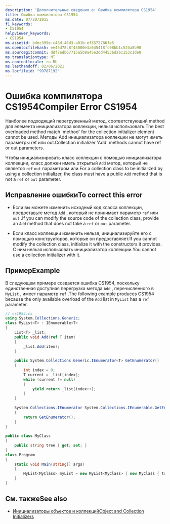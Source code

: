 ```yaml
---
description: 'Дополнительные сведения о: Ошибка компилятора CS1954'
title: Ошибка компилятора CS1954
ms.date: 07/20/2015
f1_keywords:
- CS1954
helpviewer_keywords:
- CS1954
ms.assetid: bdec399e-c43d-46d3-a01b-ef3572786fe5
ms.openlocfilehash: ee45d78c8f43000e3a645418fc08bb1c524a8b90
ms.sourcegitcommit: ddf7edb67715a5b9a45e3dd44536dabc153c1de0
ms.translationtype: MT
ms.contentlocale: ru-RU
ms.lasthandoff: 02/06/2021
ms.locfileid: "99787192"
---
```

# <a name="compiler-error-cs1954"></a><span data-ttu-id="5ab68-103">Ошибка компилятора CS1954</span><span class="sxs-lookup"><span data-stu-id="5ab68-103">Compiler Error CS1954</span></span>

<span data-ttu-id="5ab68-104">Наиболее подходящий перегруженный метод, соответствующий method для элемента инициализатора коллекции, нельзя использовать.</span><span class="sxs-lookup"><span data-stu-id="5ab68-104">The best overloaded method match 'method' for the collection initializer element cannot be used.</span></span> <span data-ttu-id="5ab68-105">Методы Add инициализатора коллекции не могут иметь параметры ref или out.</span><span class="sxs-lookup"><span data-stu-id="5ab68-105">Collection initializer 'Add' methods cannot have ref or out parameters.</span></span>  
  
 <span data-ttu-id="5ab68-106">Чтобы инициализировать класс коллекции с помощью инициализатора коллекции, класс должен иметь открытый `Add` метод, который не является `ref` `out` параметром или.</span><span class="sxs-lookup"><span data-stu-id="5ab68-106">For a collection class to be initialized by using a collection initializer, the class must have a public `Add` method that is not a `ref` or `out` parameter.</span></span>  
  
## <a name="to-correct-this-error"></a><span data-ttu-id="5ab68-107">Исправление ошибки</span><span class="sxs-lookup"><span data-stu-id="5ab68-107">To correct this error</span></span>  
  
- <span data-ttu-id="5ab68-108">Если вы можете изменить исходный код класса коллекции, предоставьте метод `Add` , который не принимает параметр `ref` или `out` .</span><span class="sxs-lookup"><span data-stu-id="5ab68-108">If you can modify the source code of the collection class, provide an `Add` method that does not take a `ref` or `out` parameter.</span></span>  
  
- <span data-ttu-id="5ab68-109">Если класс коллекции изменить нельзя, инициализируйте его с помощью конструкторов, которые он предоставляет.</span><span class="sxs-lookup"><span data-stu-id="5ab68-109">If you cannot modify the collection class, initialize it with the constructors it provides.</span></span> <span data-ttu-id="5ab68-110">С ним нельзя использовать инициализатор коллекции.</span><span class="sxs-lookup"><span data-stu-id="5ab68-110">You cannot use a collection initializer with it.</span></span>  
  
## <a name="example"></a><span data-ttu-id="5ab68-111">Пример</span><span class="sxs-lookup"><span data-stu-id="5ab68-111">Example</span></span>  

 <span data-ttu-id="5ab68-112">В следующем примере создается ошибка CS1954, поскольку единственная доступная перегрузка метода `Add` , перечисленного в `MyList` , имеет параметр `ref` .</span><span class="sxs-lookup"><span data-stu-id="5ab68-112">The following example produces CS1954 because the only available overload of the `Add` list in `MyList` has a `ref` parameter.</span></span>  
  
```csharp  
// cs1954.cs  
using System.Collections.Generic;  
class MyList<T> : IEnumerable<T>  
{  
    List<T> _list;  
    public void Add(ref T item)  
    {  
        _list.Add(item);  
    }  
  
    public System.Collections.Generic.IEnumerator<T> GetEnumerator()  
    {  
        int index = 0;  
        T current = _list[index];  
        while (current != null)  
        {  
            yield return _list[index++];  
        }  
    }  
  
    System.Collections.IEnumerator System.Collections.IEnumerable.GetEnumerator()  
    {  
        return GetEnumerator();  
    }  
}  
  
public class MyClass  
{  
    public string tree { get; set; }  
}  
class Program  
{  
    static void Main(string[] args)  
    {  
        MyList<MyClass> myList = new MyList<MyClass> { new MyClass { tree = "maple" } }; // CS1954  
    }  
}  
```  
  
## <a name="see-also"></a><span data-ttu-id="5ab68-113">См. также</span><span class="sxs-lookup"><span data-stu-id="5ab68-113">See also</span></span>

- [<span data-ttu-id="5ab68-114">Инициализаторы объектов и коллекций</span><span class="sxs-lookup"><span data-stu-id="5ab68-114">Object and Collection Initializers</span></span>](../programming-guide/classes-and-structs/object-and-collection-initializers.md)
